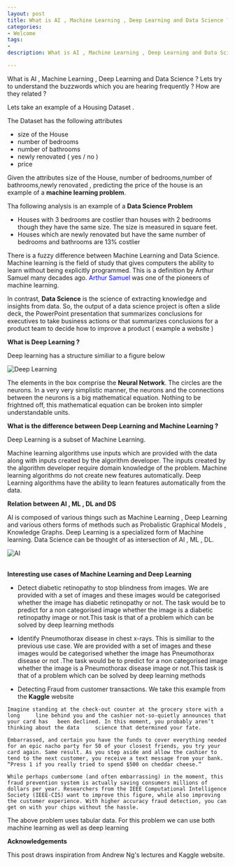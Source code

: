 ```yaml
---
layout: post
title: What is AI , Machine Learning , Deep Learning and Data Science ?
categories: 
- Welcome
tags:
- 
description: What is AI , Machine Learning , Deep Learning and Data Science ? Lets try to understand the buzzwords which you are hearing frequently ? How are they related ?     

---         
```


What is AI , Machine Learning , Deep Learning and Data Science ? Lets try to understand the buzzwords which you are hearing frequently ? How are they related ?         

Lets take an example of a Housing Dataset .

The Dataset has the following attributes
* size of the  House                   
* number of bedrooms               
* number of bathrooms              
* newly renovated ( yes / no )            
* price                   

Given the attributes size of the  House, number of bedrooms,number of bathrooms,newly renovated , predicting the price of the house is an example of a **machine learning problem**.    

Tha following analysis is an example of a **Data Science Problem**          
* Houses with 3 bedrooms are costlier than houses with 2 bedrooms though they have the same size. The size is measured in square feet.         
* Houses which are newly renovated but have the same number of bedrooms and bathrooms are 13% costlier             

There is a fuzzy difference between Machine Learning and Data Science. Machine learning is the field of study that gives computers the ability to learn without being explicitly programmed. This is a definition by Arthur Samuel many decades ago. 
<span style="color:blue">
Arthur Samuel 
</span>
was one of the pioneers of machine learning.          

In contrast, **Data Science** is the science of extracting knowledge and insights from data. So, the output of a data science project is often a slide deck, the PowerPoint presentation that summarizes conclusions for executives to take business actions or that summarizes conclusions for a product team to decide
how to improve a product ( example a website )              

**What is Deep Learning ?**                

Deep learning has a structure similiar to a figure below             
<div>
<img src="../../assets/images/DL.jpg" class="img-fluid" alt="Deep Learning" >
</div>

The elements in the box comprise the **Neural Network**. The circles are the neurons. In a very very simplistic manner, the neurons and the connections between the neurons is a big mathematical equation. Nothing to be frightned off, this mathematical equation can be broken into simpler understandable units.               

**What is the difference between Deep Learning and Machine Learning ?**       

Deep Learning is a subset of Machine Learning.        

Machine learning algorithms use inputs which are provided with the data along with inputs created by the algorithm developer. The inputs created by the algorithm developer require domain knowledge of the problem. Machine learning algorithms do not create new features automatically. Deep Learning algorithms have the ability to learn features automatically from the data.              

**Relation between AI , ML , DL and DS**           

AI is composed of various things such as Machine Learning , Deep Learning and various others forms of methods such as Probalistic Graphical Models , Knowledge Graphs. Deep Learning is a specialized form of Machine learning. Data Science can be thought of as intersection of AI , ML , DL.         

<div>
<img src="../../assets/images/AI.jpg" class="img-fluid" alt="AI" >
</div>

<br/>

**Interesting use cases of Machine Learning and Deep Learning**         

* Detect diabetic retinopathy to stop blindness from images. We are provided with a set of images and these images would be categorised whether the image has diabetic retinopathy  or not. The task would be to predict for a non categorised image whether the image is a diabetic retinopathy image or not.This task is that of a problem which can be solved by deep learning methods               

* Identify Pneumothorax disease in chest x-rays. This is similiar to the previous use case. We are provided with a set of images and these images would be categorised whether the image has Pneumothorax disease  or not .The task would be to predict for a non categorised image whether the image is a Pneumothorax disease image or not.This task is that of a problem which can be solved by deep learning methods        

* Detecting Fraud from customer transactions. We take this example from the **Kaggle** website               

`Imagine standing at the check-out counter at the grocery store with a long     line behind you and the cashier not-so-quietly announces that your card has   been declined. In this moment, you probably aren’t thinking about the data     science that determined your fate.`

`Embarrassed, and certain you have the funds to cover everything needed for an epic nacho party for 50 of your closest friends, you try your card again. Same result. As you step aside and allow the cashier to tend to the next customer, you receive a text message from your bank. “Press 1 if you really tried to spend $500 on cheddar cheese.”`

`While perhaps cumbersome (and often embarrassing) in the moment, this fraud prevention system is actually saving consumers millions of dollars per year. Researchers from the IEEE Computational Intelligence Society (IEEE-CIS) want to improve this figure, while also improving the customer experience. With higher accuracy fraud detection, you can get on with your chips without the hassle.`           

The above problem uses tabular data. For this problem we can use both machine learning as well as deep learning                   

**Acknowledgements**           

This post draws inspiration from Andrew Ng's lectures and Kaggle website.          









